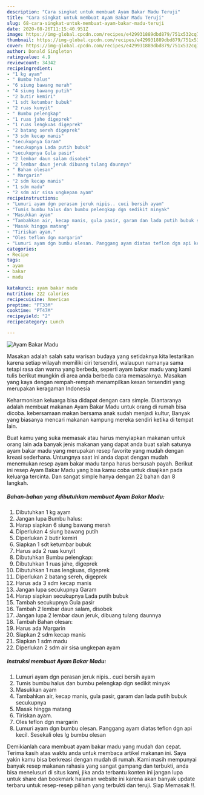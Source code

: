 ```yaml
---
description: "Cara singkat untuk membuat Ayam Bakar Madu Teruji"
title: "Cara singkat untuk membuat Ayam Bakar Madu Teruji"
slug: 68-cara-singkat-untuk-membuat-ayam-bakar-madu-teruji
date: 2020-08-26T11:15:40.951Z
image: https://img-global.cpcdn.com/recipes/e429931889dbd879/751x532cq70/ayam-bakar-madu-foto-resep-utama.jpg
thumbnail: https://img-global.cpcdn.com/recipes/e429931889dbd879/751x532cq70/ayam-bakar-madu-foto-resep-utama.jpg
cover: https://img-global.cpcdn.com/recipes/e429931889dbd879/751x532cq70/ayam-bakar-madu-foto-resep-utama.jpg
author: Donald Singleton
ratingvalue: 4.9
reviewcount: 34342
recipeingredient:
- "1 kg ayam"
- " Bumbu halus"
- "6 siung bawang merah"
- "4 siung bawang putih"
- "2 butir kemiri"
- "1 sdt ketumbar bubuk"
- "2 ruas kunyit"
- " Bumbu pelengkap"
- "1 ruas jahe digeprek"
- "1 ruas lengkuas digeprek"
- "2 batang sereh digeprek"
- "3 sdm kecap manis"
- "secukupnya Garam"
- "secukupnya Lada putih bubuk"
- "secukupnya Gula pasir"
- "2 lembar daun salam disobek"
- "2 lembar daun jeruk dibuang tulang daunnya"
- " Bahan olesan"
- " Margarin"
- "2 sdm kecap manis"
- "1 sdm madu"
- "2 sdm air sisa ungkepan ayam"
recipeinstructions:
- "Lumuri ayam dgn perasan jeruk nipis.. cuci bersih ayam"
- "Tumis bumbu halus dan bumbu pelengkap dgn sedikit minyak"
- "Masukkan ayam"
- "Tambahkan air, kecap manis, gula pasir, garam dan lada putih bubuk secukupnya"
- "Masak hingga matang"
- "Tiriskan ayam."
- "Oles teflon dgn margarin"
- "Lumuri ayam dgn bumbu olesan. Panggang ayam diatas teflon dgn api kecil. Sesekali oles lg bumbu olesan"
categories:
- Recipe
tags:
- ayam
- bakar
- madu

katakunci: ayam bakar madu 
nutrition: 222 calories
recipecuisine: American
preptime: "PT33M"
cooktime: "PT47M"
recipeyield: "2"
recipecategory: Lunch

---
```



![Ayam Bakar Madu](https://img-global.cpcdn.com/recipes/e429931889dbd879/751x532cq70/ayam-bakar-madu-foto-resep-utama.jpg)

Masakan adalah salah satu warisan budaya yang setidaknya kita lestarikan karena setiap wilayah memiliki ciri tersendiri, walaupun namanya sama tetapi rasa dan warna yang berbeda, seperti ayam bakar madu yang kami tulis berikut mungkin di area anda berbeda cara memasaknya. Masakan yang kaya dengan rempah-rempah menampilkan kesan tersendiri yang merupakan keragaman Indonesia

Keharmonisan keluarga bisa didapat dengan cara simple. Diantaranya adalah membuat makanan Ayam Bakar Madu untuk orang di rumah bisa dicoba. kebersamaan makan bersama anak sudah menjadi kultur, Banyak yang biasanya mencari makanan kampung mereka sendiri ketika di tempat lain.



Buat kamu yang suka memasak atau harus menyiapkan makanan untuk orang lain ada banyak jenis makanan yang dapat anda buat salah satunya ayam bakar madu yang merupakan resep favorite yang mudah dengan kreasi sederhana. Untungnya saat ini anda dapat dengan mudah menemukan resep ayam bakar madu tanpa harus bersusah payah.
Berikut ini resep Ayam Bakar Madu yang bisa kamu coba untuk disajikan pada keluarga tercinta. Dan sangat simple hanya dengan 22 bahan dan 8 langkah.


<!--inarticleads1-->

##### Bahan-bahan yang dibutuhkan membuat Ayam Bakar Madu:

1. Dibutuhkan 1 kg ayam
1. Jangan lupa  Bumbu halus:
1. Harap siapkan 6 siung bawang merah
1. Diperlukan 4 siung bawang putih
1. Diperlukan 2 butir kemiri
1. Siapkan 1 sdt ketumbar bubuk
1. Harus ada 2 ruas kunyit
1. Dibutuhkan  Bumbu pelengkap:
1. Dibutuhkan 1 ruas jahe, digeprek
1. Dibutuhkan 1 ruas lengkuas, digeprek
1. Diperlukan 2 batang sereh, digeprek
1. Harus ada 3 sdm kecap manis
1. Jangan lupa secukupnya Garam
1. Harap siapkan secukupnya Lada putih bubuk
1. Tambah secukupnya Gula pasir
1. Tambah 2 lembar daun salam, disobek
1. Jangan lupa 2 lembar daun jeruk, dibuang tulang daunnya
1. Tambah  Bahan olesan:
1. Harus ada  Margarin
1. Siapkan 2 sdm kecap manis
1. Siapkan 1 sdm madu
1. Diperlukan 2 sdm air sisa ungkepan ayam




<!--inarticleads2-->

##### Instruksi membuat  Ayam Bakar Madu:

1. Lumuri ayam dgn perasan jeruk nipis.. cuci bersih ayam
1. Tumis bumbu halus dan bumbu pelengkap dgn sedikit minyak
1. Masukkan ayam
1. Tambahkan air, kecap manis, gula pasir, garam dan lada putih bubuk secukupnya
1. Masak hingga matang
1. Tiriskan ayam.
1. Oles teflon dgn margarin
1. Lumuri ayam dgn bumbu olesan. Panggang ayam diatas teflon dgn api kecil. Sesekali oles lg bumbu olesan




Demikianlah cara membuat ayam bakar madu yang mudah dan cepat. Terima kasih atas waktu anda untuk membaca artikel makanan ini. Saya yakin kamu bisa berkreasi dengan mudah di rumah. Kami masih mempunyai banyak resep makanan rahasia yang sangat gampang dan terbukti, anda bisa menelusuri di situs kami, jika anda terbantu konten ini jangan lupa untuk share dan bookmark halaman website ini karena akan banyak update terbaru untuk resep-resep pilihan yang terbukti dan teruji. Siap Memasak !!. 

